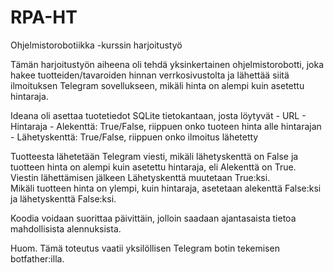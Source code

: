 # RPA-HT
Ohjelmistorobotiikka -kurssin harjoitustyö

Tämän harjoitustyön aiheena oli tehdä yksinkertainen ohjelmistorobotti, joka
hakee tuotteiden/tavaroiden hinnan verrkosivustolta ja lähettää siitä
ilmoituksen Telegram sovellukseen, mikäli hinta on alempi kuin asetettu hintaraja.

Ideana oli asettaa tuotetiedot SQLite tietokantaan, josta löytyvät
    - URL
    - Hintaraja
    - Alekenttä: True/False, riippuen onko tuoteen hinta alle hintarajan
    - Lähetyskenttä: True/False, riippuen onko ilmoitus lähetetty

Tuotteesta lähetetään Telegram viesti, mikäli lähetyskenttä on False ja 
tuotteen hinta on alempi kuin asetettu hintaraja, eli Alekenttä on True.
Viestin lähettämisen jälkeen Lähetyskenttä muutetaan True:ksi.  
Mikäli tuotteen hinta on ylempi, kuin hintaraja, asetetaan alekenttä False:ksi ja lähetyskenttä False:ksi.

Koodia voidaan suorittaa päivittäin, jolloin saadaan ajantasaista tietoa mahdollisista alennuksista.




Huom. Tämä toteutus vaatii yksilöllisen Telegram botin tekemisen botfather:illa.